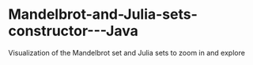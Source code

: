 # Mandelbrot-and-Julia-sets-constructor---Java
Visualization of the Mandelbrot set and Julia sets to zoom in and explore

